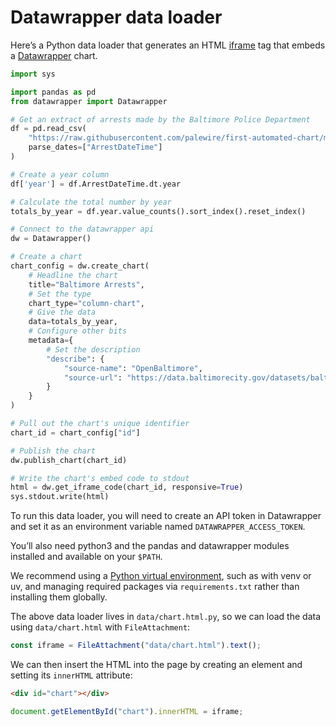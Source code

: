 # Datawrapper data loader

Here’s a Python data loader that generates an HTML [iframe](https://developer.mozilla.org/en-US/docs/Web/HTML/Element/iframe) tag that embeds a [Datawrapper](https://www.datawrapper.de/) chart.

```python
import sys

import pandas as pd
from datawrapper import Datawrapper

# Get an extract of arrests made by the Baltimore Police Department
df = pd.read_csv(
    "https://raw.githubusercontent.com/palewire/first-automated-chart/main/_notebooks/arrests.csv",
    parse_dates=["ArrestDateTime"]
)

# Create a year column
df['year'] = df.ArrestDateTime.dt.year

# Calculate the total number by year
totals_by_year = df.year.value_counts().sort_index().reset_index()

# Connect to the datawrapper api
dw = Datawrapper()

# Create a chart
chart_config = dw.create_chart(
    # Headline the chart
    title="Baltimore Arrests",
    # Set the type
    chart_type="column-chart",
    # Give the data
    data=totals_by_year,
    # Configure other bits
    metadata={
        # Set the description
        "describe": {
            "source-name": "OpenBaltimore",
            "source-url": "https://data.baltimorecity.gov/datasets/baltimore::bpd-arrests/about",
        }
    }
)

# Pull out the chart's unique identifier
chart_id = chart_config["id"]

# Publish the chart
dw.publish_chart(chart_id)

# Write the chart's embed code to stdout
html = dw.get_iframe_code(chart_id, responsive=True)
sys.stdout.write(html)
```

<div class="note">

To run this data loader, you will need to create an API token in Datawrapper and set it as an environment variable named `DATAWRAPPER_ACCESS_TOKEN`.

You’ll also need python3 and the pandas and datawrapper modules installed and available on your `$PATH`.

</div>

<div class="tip">

We recommend using a [Python virtual environment](https://observablehq.com/framework/loaders#venv), such as with venv or uv, and managing required packages via `requirements.txt` rather than installing them globally.

</div>

The above data loader lives in `data/chart.html.py`, so we can load the data using `data/chart.html` with `FileAttachment`:

```js echo
const iframe = FileAttachment("data/chart.html").text();
```

We can then insert the HTML into the page by creating an element and setting its `innerHTML` attribute:

```html echo
<div id="chart"></div>
```

```js echo
document.getElementById("chart").innerHTML = iframe;
```